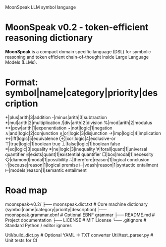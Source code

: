 MoonSpeak LLM symbol language
# MoonSpeak v0.2 - token-efficient reasoning dictionary

**MoonSpeak** is a compact domain specific language (DSL) for symbolic reasoning
and token efficient chain-of-thought inside Large Language Models (LLMs).

# Format: symbol|name|category|priority|description
+|plus|arith|3|addition
-|minus|arith|3|subtraction
*|mul|arith|2|multiplication
/|div|arith|2|division
%|mod|arith|2|modulus
**|pow|arith|1|exponentiation
¬|not|logic|1|negation
∧|and|logic|2|conjunction
∨|or|logic|3|disjunction
→|imp|logic|4|implication
↔|iff|logic|5|equivalence
⊕|xor|logic|4|exclusive-or
⊤|true|logic|1|boolean true
⊥|false|logic|1|boolean false
=|eq|logic|3|equality
≠|ne|logic|3|inequality
∀|forall|quant|1|universal quantifier
∃|exists|quant|1|existential quantifier
□|box|modal|1|necessity
◇|diamond|modal|1|possibility
∴|therefore|reason|1|logical conclusion
∵|because|reason|1|logical premise
⊢|vdash|reason|1|syntactic entailment
⊨|models|reason|1|semantic entailment


# Road map 
moonspeak-v0.2/
├── moonspeak.dict.txt         # Core machine dictionary (symbol|name|category|priority|description)
├── moonspeak.grammar.ebnf     # Optional EBNF grammar
├── README.md                      # Project documentation
├── LICENSE                        # MIT License
└── .gitignore                     # Standard Python / editor ignores

Util/build_dict.py              # Optional YAML → TXT converter
Util/test_parser.py             # Unit tests for CI

